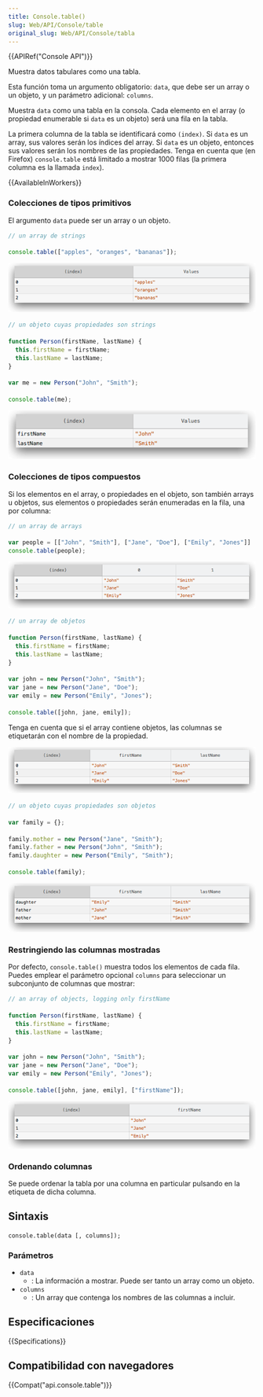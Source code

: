 ```yaml
---
title: Console.table()
slug: Web/API/Console/table
original_slug: Web/API/Console/tabla
---
```


{{APIRef("Console API")}}

Muestra datos tabulares como una tabla.

Esta función toma un argumento obligatorio: `data`, que debe ser un array o un objeto, y un parámetro adicional: `columns`.

Muestra `data` como una tabla en la consola. Cada elemento en el array (o propiedad enumerable si `data` es un objeto) será una fila en la tabla.

La primera columna de la tabla se identificará como `(index)`. Si `data` es un array, sus valores serán los índices del array. Si `data` es un objeto, entonces sus valores serán los nombres de las propiedades. Tenga en cuenta que (en Firefox) `console.table` está limitado a mostrar 1000 filas (la primera columna es la llamada `index`).

{{AvailableInWorkers}}

### Colecciones de tipos primitivos

El argumento `data` puede ser un array o un objeto.

```js
// un array de strings

console.table(["apples", "oranges", "bananas"]);
```

![](console-table-array.png)

```js
// un objeto cuyas propiedades son strings

function Person(firstName, lastName) {
  this.firstName = firstName;
  this.lastName = lastName;
}

var me = new Person("John", "Smith");

console.table(me);
```

![](console-table-simple-object.png)

### Colecciones de tipos compuestos

Si los elementos en el array, o propiedades en el objeto, son también arrays u objetos, sus elementos o propiedades serán enumeradas en la fila, una por columna:

```js
// un array de arrays

var people = [["John", "Smith"], ["Jane", "Doe"], ["Emily", "Jones"]]
console.table(people);
```

![Table displaying array of arrays](console-table-array-of-array.png)

```js
// un array de objetos

function Person(firstName, lastName) {
  this.firstName = firstName;
  this.lastName = lastName;
}

var john = new Person("John", "Smith");
var jane = new Person("Jane", "Doe");
var emily = new Person("Emily", "Jones");

console.table([john, jane, emily]);
```

Tenga en cuenta que si el array contiene objetos, las columnas se etiquetarán con el nombre de la propiedad.

![Table displaying array of objects](console-table-array-of-objects.png)

```js
// un objeto cuyas propiedades son objetos

var family = {};

family.mother = new Person("Jane", "Smith");
family.father = new Person("John", "Smith");
family.daughter = new Person("Emily", "Smith");

console.table(family);
```

![Table displaying object of objects](console-table-object-of-objects.png)

### Restringiendo las columnas mostradas

Por defecto, `console.table()` muestra todos los elementos de cada fila. Puedes emplear el parámetro opcional `columns` para seleccionar un subconjunto de columnas que mostrar:

```js
// an array of objects, logging only firstName

function Person(firstName, lastName) {
  this.firstName = firstName;
  this.lastName = lastName;
}

var john = new Person("John", "Smith");
var jane = new Person("Jane", "Doe");
var emily = new Person("Emily", "Jones");

console.table([john, jane, emily], ["firstName"]);
```

![Table displaying array of objects with filtered output](console-table-array-of-objects-firstname-only.png)

### Ordenando columnas

Se puede ordenar la tabla por una columna en particular pulsando en la etiqueta de dicha columna.

## Sintaxis

```
console.table(data [, columns]);
```

### Parámetros

- `data`
  - : La información a mostrar. Puede ser tanto un array como un objeto.
- `columns`
  - : Un array que contenga los nombres de las columnas a incluir.

## Especificaciones

{{Specifications}}

## Compatibilidad con navegadores

{{Compat("api.console.table")}}
